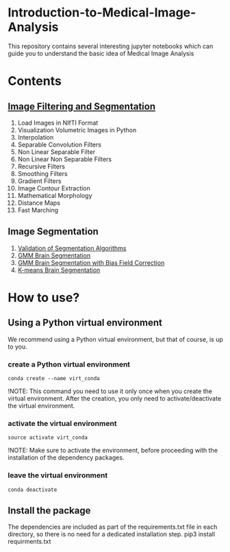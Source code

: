 # Introduction-to-Medical-Image-Analysis

This repository contains several interesting jupyter notebooks which can guide you to understand the basic idea of Medical Image Analysis

# Contents

## [Image Filtering and Segmentation](https://github.com/Huiyu-Li/Introduction-to-Medical-Image-Analysis/blob/main/Image%20Filtering%20and%20Segmentation/Image%20Filtering%20and%20Segmentation.ipynb)
1. Load Images in NIfTI Format
2. Visualization Volumetric Images in Python
3. Interpolation
4. Separable Convolution Filters
5. Non Linear Separable Filter
6. Non Linear Non Separable Filters
7. Recursive Filters
8. Smoothing Filters
9. Gradient Filters
10. Image Contour Extraction
11. Mathematical Morphology
12. Distance Maps
13. Fast Marching

## Image Segmentation
1. [Validation of Segmentation Algorithms](https://github.com/Huiyu-Li/Introduction-to-Medical-Image-Analysis/blob/main/Image%20Segmentation/Validation%20of%20segmentation%20algorithms.ipynb)
2. [GMM Brain Segmentation](https://github.com/Huiyu-Li/Introduction-to-Medical-Image-Analysis/blob/main/Image%20Segmentation/GMM%20Brain%20Segmentation.ipynb)
3. [GMM Brain Segmentation with Bias Field Correction](https://github.com/Huiyu-Li/Introduction-to-Medical-Image-Analysis/blob/main/Image%20Segmentation/GMM%20Brain%20Segmentation%20with%20Bias%20Field%20Correction.ipynb)
4. [K-means Brain Segmentation](https://github.com/Huiyu-Li/Introduction-to-Medical-Image-Analysis/blob/main/Image%20Segmentation/K-means%20Brain%20Segmentation.ipynb)

# How to use?
## Using a Python virtual environment
We recommend using a Python virtual environment, but that of course, is up to you. 
### create a Python virtual environment
```
conda create --name virt_conda
```
!NOTE: This command you need to use it only once when you create the virtual environment. After the creation, you only need to activate/deactivate the virtual environment.
### activate the virtual environment
```
source activate virt_conda 
```
!NOTE: Make sure to activate the environment, before proceeding with the installation of the dependency packages.
### leave the virtual environment
```
conda deactivate
```
## Install the package
The dependencies are included as part of the requirements.txt file in each directory, so there is no need for a dedicated installation step.
pip3 install requirments.txt